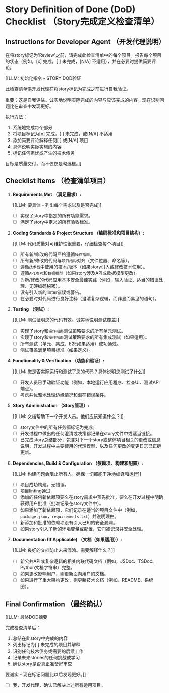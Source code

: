 # Story Definition of Done (DoD) Checklist （Story完成定义检查清单）

## Instructions for Developer Agent （开发代理说明）

在将story标记为'Review'之前，请完成此检查清单中的每个项目。报告每个项目的状态（例如，[x] 完成，[ ] 未完成，[N/A] 不适用），并在必要时提供简要评论。

[[LLM: 初始化指令 - STORY DOD验证

此检查清单供开发代理在将story标记为完成之前进行自我验证。

重要：这是自我评估。诚实地说明实际完成的内容与应该完成的内容。现在识别问题比在审查中发现更好。

执行方法：

1. 系统地完成每个部分
2. 将项目标记为[x] 完成，[ ] 未完成，或[N/A] 不适用
3. 添加简要评论解释任何[ ] 或[N/A] 项目
4. 具体说明实际实施的内容
5. 标记任何担忧或产生的技术债务

目标是质量交付，而不仅仅是勾选框。]]

## Checklist Items （检查清单项目）

1. **Requirements Met （满足需求）:**

    [[LLM: 要具体 - 列出每个需求以及是否完成]]
    - [ ] 实现了story中指定的所有功能需求。
    - [ ] 满足了story中定义的所有验收标准。

2. **Coding Standards & Project Structure （编码标准和项目结构）:**

    [[LLM: 代码质量对可维护性很重要。仔细检查每个项目]]
    - [ ] 所有新/修改的代码严格遵循`操作指南`。
    - [ ] 所有新/修改的代码与`项目结构`对齐（文件位置、命名等）。
    - [ ] 遵循`技术栈`中使用的技术/版本（如果story引入或修改技术使用）。
    - [ ] 遵循`API参考`和`数据模型`（如果story涉及API或数据模型更改）。
    - [ ] 为新/修改的代码应用基本安全最佳实践（例如，输入验证、适当的错误处理、无硬编码秘密）。
    - [ ] 没有引入新的linter错误或警告。
    - [ ] 在必要时对代码进行良好注释（澄清复杂逻辑，而非显而易见的语句）。

3. **Testing （测试）:**

    [[LLM: 测试证明您的代码有效。诚实地说明测试覆盖]]
    - [ ] 实现了story和`操作指南`测试策略要求的所有单元测试。
    - [ ] 实现了story和`操作指南`测试策略要求的所有集成测试（如果适用）。
    - [ ] 所有测试（单元、集成、E2E如果适用）成功通过。
    - [ ] 测试覆盖满足项目标准（如果定义）。

4. **Functionality & Verification （功能和验证）:**

    [[LLM: 您是否实际运行和测试了您的代码？具体说明您测试了什么]]
    - [ ] 开发人员已手动验证功能（例如，本地运行应用程序、检查UI、测试API端点）。
    - [ ] 考虑并优雅地处理边缘情况和潜在错误条件。

5. **Story Administration （Story管理）:**

    [[LLM: 文档帮助下一个开发人员。他们应该知道什么？]]
    - [ ] story文件中的所有任务都标记为完成。
    - [ ] 开发过程中做出的任何澄清或决策都记录在story文件中或适当链接。
    - [ ] 已完成story总结部分，包含对下一个story或整体项目相关的更改或信息说明、开发过程中主要使用的代理模型，以及任何更改的变更日志已正确更新。

6. **Dependencies, Build & Configuration （依赖项、构建和配置）:**

    [[LLM: 构建问题会阻止所有人。确保一切都能干净地编译和运行]]
    - [ ] 项目成功构建，无错误。
    - [ ] 项目linting通过
    - [ ] 添加的任何新依赖项要么在story需求中预先批准，要么在开发过程中明确获得用户批准（批准记录在story文件中）。
    - [ ] 如果添加了新依赖项，它们记录在适当的项目文件中（例如，`package.json`，`requirements.txt`）并说明理由。
    - [ ] 新添加和批准的依赖项没有引入已知的安全漏洞。
    - [ ] 如果story引入了新的环境变量或配置，它们被记录并安全处理。

7. **Documentation (If Applicable) （文档（如果适用））:**

    [[LLM: 良好的文档防止未来混淆。需要解释什么？]]
    - [ ] 新公共API或复杂逻辑的相关内联代码文档（例如，JSDoc、TSDoc、Python文档字符串）完整。
    - [ ] 如果更改影响用户，则更新面向用户的文档。
    - [ ] 如果进行了重大架构更改，则更新技术文档（例如，README、系统图）。

## Final Confirmation （最终确认）

[[LLM: 最终DOD摘要

完成检查清单后：

1. 总结在此story中完成的内容
2. 列出标记为[ ] 未完成的项目并解释
3. 识别任何技术债务或需要的后续工作
4. 记录未来stories的任何挑战或学习
5. 确认story是否真正准备好审查

要诚实 - 现在标记问题比以后发现更好。]]

- [ ] 我，开发代理，确认已解决上述所有适用项目。
